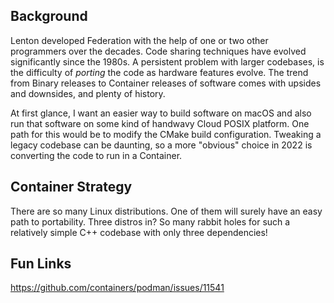 Background
----------

Lenton developed Federation with the help of one or two other programmers
over the decades. Code sharing techniques have evolved significantly
since the 1980s. A persistent problem with larger codebases, is the
difficulty of *porting* the code as hardware features evolve. The trend
from Binary releases to Container releases of software comes with upsides
and downsides, and plenty of history.

At first glance, I want an easier way to build software on macOS and also
run that software on some kind of handwavy Cloud POSIX platform. One path
for this would be to modify the CMake build configuration. Tweaking a
legacy codebase can be daunting, so a more "obvious" choice in 2022 is
converting the code to run in a Container.

Container Strategy
------------------

There are so many Linux distributions. One of them will surely have an
easy path to portability. Three distros in? So many rabbit holes for such
a relatively simple C++ codebase with only three dependencies!

Fun Links
---------
https://github.com/containers/podman/issues/11541
